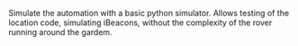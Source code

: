 Simulate the automation with a basic python simulator. Allows testing of the location code, simulating iBeacons, without the complexity of the rover running around the gardem.

